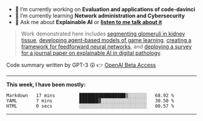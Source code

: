 - 🔭 I’m currently working on **Evaluation and applications of code-davinci**
- 🌱 I’m currently learning **Network administration and Cybersecurity**
- 💬 Ask me about **Explainable AI** or **[listen to me talk about it](https://www.empaia.org/academy-2-3)**

> Work demonstrated here includes [segmenting glomeruli in kidney tissue](https://github.com/theodore-evans/glomeruli-segmentation), [developing agent-based models of game learning](https://github.com/theodore-evans/k-level-reasoning), [creating a framework for feedforward neural networks](https://github.com/theodore-evans/feedforward-neural-network), and [deploying a survey for a journal paper on explainable AI in digital pathology](https://github.com/theodore-evans/xai-in-digital-pathology). 

Code summary written by GPT-3 :astonished: 👉 [OpenAI Beta Access](https://beta.openai.com/)

-------

**This week, I have been mostly:**
<!--START_SECTION:waka-->

```text
Markdown   17 mins         █████████████████▒░░░░░░░   68.92 %
YAML       7 mins          ███████▓░░░░░░░░░░░░░░░░░   30.50 %
HTML       0 secs          ░░░░░░░░░░░░░░░░░░░░░░░░░   00.57 %
```

<!--END_SECTION:waka-->

-------
